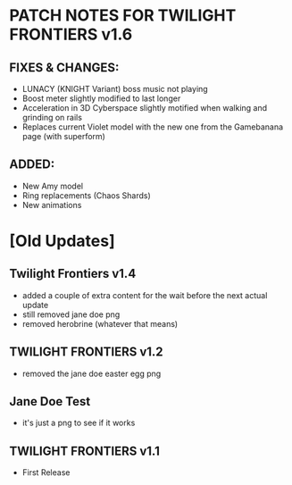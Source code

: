 # PATCH NOTES FOR TWILIGHT FRONTIERS	v1.6

## FIXES & CHANGES:
- LUNACY (KNIGHT Variant) boss music not playing
- Boost meter slightly modified to last longer
- Acceleration in 3D Cyberspace slightly motified when walking and grinding on rails
- Replaces current Violet model with the new one from the Gamebanana page (with superform)

## ADDED:
- New Amy model
- Ring replacements (Chaos Shards)
- New animations


# [Old Updates]

## Twilight Frontiers v1.4
- added a couple of extra content for the wait before the next actual update
- still removed jane doe png
- removed herobrine (whatever that means) 

## TWILIGHT FRONTIERS v1.2
- removed the jane doe easter egg png

## Jane Doe Test
- it's just a png to see if it works

## TWILIGHT FRONTIERS v1.1
- First Release
